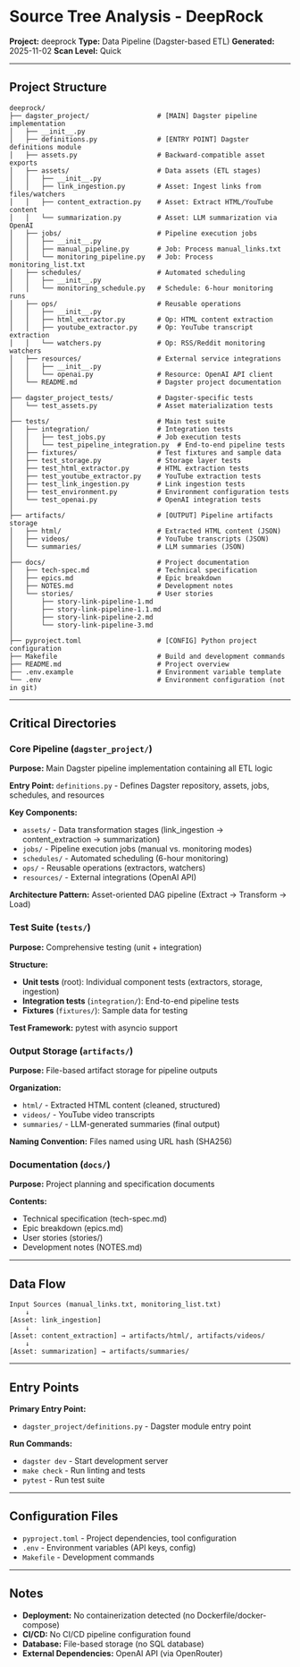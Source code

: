# Source Tree Analysis - DeepRock

**Project:** deeprock
**Type:** Data Pipeline (Dagster-based ETL)
**Generated:** 2025-11-02
**Scan Level:** Quick

---

## Project Structure

```
deeprock/
├── dagster_project/                 # [MAIN] Dagster pipeline implementation
│   ├── __init__.py
│   ├── definitions.py               # [ENTRY POINT] Dagster definitions module
│   ├── assets.py                    # Backward-compatible asset exports
│   ├── assets/                      # Data assets (ETL stages)
│   │   ├── __init__.py
│   │   ├── link_ingestion.py        # Asset: Ingest links from files/watchers
│   │   ├── content_extraction.py    # Asset: Extract HTML/YouTube content
│   │   └── summarization.py         # Asset: LLM summarization via OpenAI
│   ├── jobs/                        # Pipeline execution jobs
│   │   ├── __init__.py
│   │   ├── manual_pipeline.py       # Job: Process manual_links.txt
│   │   └── monitoring_pipeline.py   # Job: Process monitoring_list.txt
│   ├── schedules/                   # Automated scheduling
│   │   ├── __init__.py
│   │   └── monitoring_schedule.py   # Schedule: 6-hour monitoring runs
│   ├── ops/                         # Reusable operations
│   │   ├── __init__.py
│   │   ├── html_extractor.py        # Op: HTML content extraction
│   │   ├── youtube_extractor.py     # Op: YouTube transcript extraction
│   │   └── watchers.py              # Op: RSS/Reddit monitoring watchers
│   ├── resources/                   # External service integrations
│   │   ├── __init__.py
│   │   └── openai.py                # Resource: OpenAI API client
│   └── README.md                    # Dagster project documentation
│
├── dagster_project_tests/           # Dagster-specific tests
│   └── test_assets.py               # Asset materialization tests
│
├── tests/                           # Main test suite
│   ├── integration/                 # Integration tests
│   │   ├── test_jobs.py             # Job execution tests
│   │   └── test_pipeline_integration.py  # End-to-end pipeline tests
│   ├── fixtures/                    # Test fixtures and sample data
│   ├── test_storage.py              # Storage layer tests
│   ├── test_html_extractor.py       # HTML extraction tests
│   ├── test_youtube_extractor.py    # YouTube extraction tests
│   ├── test_link_ingestion.py       # Link ingestion tests
│   ├── test_environment.py          # Environment configuration tests
│   └── test_openai.py               # OpenAI integration tests
│
├── artifacts/                       # [OUTPUT] Pipeline artifacts storage
│   ├── html/                        # Extracted HTML content (JSON)
│   ├── videos/                      # YouTube transcripts (JSON)
│   └── summaries/                   # LLM summaries (JSON)
│
├── docs/                            # Project documentation
│   ├── tech-spec.md                 # Technical specification
│   ├── epics.md                     # Epic breakdown
│   ├── NOTES.md                     # Development notes
│   └── stories/                     # User stories
│       ├── story-link-pipeline-1.md
│       ├── story-link-pipeline-1.1.md
│       ├── story-link-pipeline-2.md
│       └── story-link-pipeline-3.md
│
├── pyproject.toml                   # [CONFIG] Python project configuration
├── Makefile                         # Build and development commands
├── README.md                        # Project overview
├── .env.example                     # Environment variable template
└── .env                             # Environment configuration (not in git)
```

---

## Critical Directories

### Core Pipeline (`dagster_project/`)

**Purpose:** Main Dagster pipeline implementation containing all ETL logic

**Entry Point:** `definitions.py` - Defines Dagster repository, assets, jobs, schedules, and resources

**Key Components:**
- `assets/` - Data transformation stages (link_ingestion → content_extraction → summarization)
- `jobs/` - Pipeline execution jobs (manual vs. monitoring modes)
- `schedules/` - Automated scheduling (6-hour monitoring)
- `ops/` - Reusable operations (extractors, watchers)
- `resources/` - External integrations (OpenAI API)

**Architecture Pattern:** Asset-oriented DAG pipeline (Extract → Transform → Load)

### Test Suite (`tests/`)

**Purpose:** Comprehensive testing (unit + integration)

**Structure:**
- **Unit tests** (root): Individual component tests (extractors, storage, ingestion)
- **Integration tests** (`integration/`): End-to-end pipeline tests
- **Fixtures** (`fixtures/`): Sample data for testing

**Test Framework:** pytest with asyncio support

### Output Storage (`artifacts/`)

**Purpose:** File-based artifact storage for pipeline outputs

**Organization:**
- `html/` - Extracted HTML content (cleaned, structured)
- `videos/` - YouTube video transcripts
- `summaries/` - LLM-generated summaries (final output)

**Naming Convention:** Files named using URL hash (SHA256)

### Documentation (`docs/`)

**Purpose:** Project planning and specification documents

**Contents:**
- Technical specification (tech-spec.md)
- Epic breakdown (epics.md)
- User stories (stories/)
- Development notes (NOTES.md)

---

## Data Flow

```
Input Sources (manual_links.txt, monitoring_list.txt)
    ↓
[Asset: link_ingestion]
    ↓
[Asset: content_extraction] → artifacts/html/, artifacts/videos/
    ↓
[Asset: summarization] → artifacts/summaries/
```

---

## Entry Points

**Primary Entry Point:**
- `dagster_project/definitions.py` - Dagster module entry point

**Run Commands:**
- `dagster dev` - Start development server
- `make check` - Run linting and tests
- `pytest` - Run test suite

---

## Configuration Files

- `pyproject.toml` - Project dependencies, tool configuration
- `.env` - Environment variables (API keys, config)
- `Makefile` - Development commands

---

## Notes

- **Deployment:** No containerization detected (no Dockerfile/docker-compose)
- **CI/CD:** No CI/CD pipeline configuration found
- **Database:** File-based storage (no SQL database)
- **External Dependencies:** OpenAI API (via OpenRouter)

